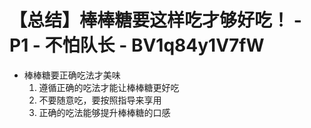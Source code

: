 # 【总结】棒棒糖要这样吃才够好吃！ - P1 - 不怕队长 - BV1q84y1V7fW

-   棒棒糖要正确吃法才美味
    1.  遵循正确的吃法才能让棒棒糖更好吃
    2.  不要随意吃，要按照指导来享用
    3.  正确的吃法能够提升棒棒糖的口感